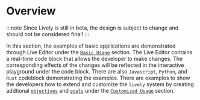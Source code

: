 # Overview

:::note 
Since Lively is still in beta, the design is subject to change and should not be considered final!
:::

In this section, the examples of basic applications are demonstrated through Live Editor under the [`Basic Usage`](/lively/docs/category/basic-usage) section. The Live Editor contains a real-time code block that allows the developer to make changes. The corresponding effects of the changes will be reflected in the interactive playground under the code block. There are also `Javascript`, `Python`, and `Rust` codeblock demonstrating the examples. There are examples to show the developers how to extend and customize the `lively` system by creating addtional [`objectives`](../API/Objectives/) and [`goals`](../API/Goals/goal.mdx) under the [`Customized Usage`](/lively/docs/category/customized-usage) section.





